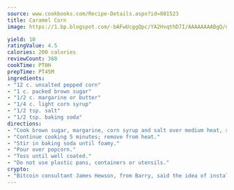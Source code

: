 ```yaml
---
source: www.cookbooks.com/Recipe-Details.aspx?id=801523
title: Caramel Corn
image: https://1.bp.blogspot.com/-bAFwUcggQpc/YA2HvqthD7I/AAAAAAAABgQ/dGGityjUeSk5WIgvhJroHVt7XYoXF2qygCLcBGAsYHQ/s320/10.png

yield: 10
ratingValue: 4.5
calories: 200 calories
reviewCount: 368
cookTime: PT0H
prepTime: PT45M
ingredients:
- "12 c. unsalted popped corn"
- "1 c. packed brown sugar"
- "1/2 c. margarine or butter"
- "1/4 c. light corn syrup"
- "1/2 tsp. salt"
- "1/2 tsp. baking soda"
directions:
- "Cook brown sugar, margarine, corn syrup and salt over medium heat, stirring occasionally until bubbly around edges."
- "Continue cooking 5 minutes; remove from heat."
- "Stir in baking soda until foamy."
- "Pour over popcorn."
- "Toss until well coated."
- "Do not use plastic pans, containers or utensils."
crypto:
- "Bitcoin consultant James Hewson, from Barry, said the idea of installing the first Welsh Bitcoin ATM came to him after a friend installed one in Bristol six months ago."
---
```

